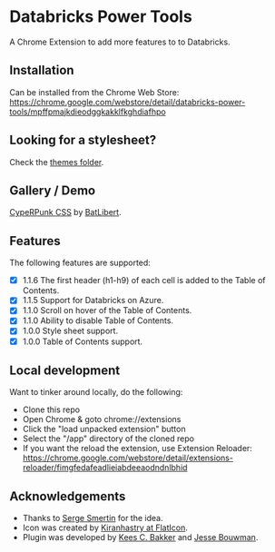 # Databricks Power Tools
A Chrome Extension to add more features to to Databricks.

## Installation
Can be installed from the Chrome Web Store: https://chrome.google.com/webstore/detail/databricks-power-tools/mpffpmajkdieodggkakklfkghdiafhpo


## Looking for a stylesheet?
Check the <a href="themes/">themes folder</a>.

## Gallery / Demo
<a href="https://github.com/BatLibert/DBT_cyperpunk_theme/blob/main/ReadMe.md">CypeRPunk CSS</a> by <a href="https://github.com/BatLibert">BatLibert</a>.

## Features
The following features are supported:

- [x] 1.1.6 The first header (h1-h9) of each cell is added to the Table of Contents.
- [x] 1.1.5 Support for Databricks on Azure.
- [x] 1.1.0 Scroll on hover of the Table of Contents.
- [x] 1.1.0 Ability to disable Table of Contents.
- [x] 1.0.0 Style sheet support.
- [x] 1.0.0 Table of Contents support.

## Local development
Want to tinker around locally, do the following:
- Clone this repo
- Open Chrome & goto chrome://extensions
- Click the "load unpacked extension" button
- Select the "/app" directory of the cloned repo
- If you want the reload the extension, use Extension Reloader: https://chrome.google.com/webstore/detail/extensions-reloader/fimgfedafeadlieiabdeeaodndnlbhid

## Acknowledgements

- Thanks to <a href="https://www.linkedin.com/in/smertin/">Serge Smertin</a> for the idea.
- Icon was created by <a href="https://www.flaticon.com/free-icon/drill_844926?term=drill&page=1&position=15">Kiranhastry at FlatIcon</a>.
- Plugin was developed by <a href="https://keestalkstech.com">Kees C. Bakker</a> and <a href="https://www.linkedin.com/in/jesse-bouwman-610b49a5/">Jesse Bouwman</a>.
